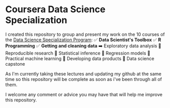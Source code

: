 # Coursera Data Science Specialization
I created this repository to group and present my work on the 10 courses of the [Data Science Specialization Program](https://www.coursera.org/specializations/jhu-data-science#about):
  :white_check_mark: **Data Scientist's Toolbox**
  :white_check_mark: **R Programming**
  :white_check_mark: **Getting and cleaning data**
  :arrow_right: Exploratory data analysis
  :black_square_button: Reproducible research
  :black_square_button: Statistical inference
  :black_square_button: Regression models
  :black_square_button: Practical machine learning
  :black_square_button: Developing data products
  :black_square_button: Data science capstone

As I'm currently taking these lectures and updating my github at the same time so this repository will be complete as soon as i've been through all of them.

I welcome any comment or advice you may have that will help me improve this repository.
